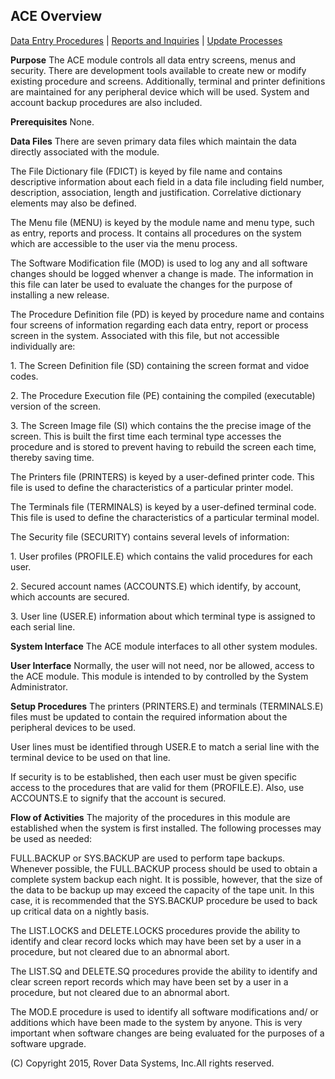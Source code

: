 ## ACE Overview
<PageHeader />

[Data Entry Procedures](../assets/ACE-ENTRY/README.md) | [Reports and Inquiries](../assets/ACE-REPORT/README.md) | [Update Processes](../assets/ACE-PROCESS/README.md)

**Purpose**
The ACE module controls all data entry screens, menus and security. There are
development tools available to create new or modify existing procedure and
screens. Additionally, terminal and printer definitions are maintained for any
peripheral device which will be used. System and account backup procedures are
also included.

**Prerequisites**
None.

**Data Files**
There are seven primary data files which maintain the data directly associated
with the module.

The File Dictionary file (FDICT) is keyed by file name and contains
descriptive information about each field in a data file including field
number, description, association, length and justification. Correlative
dictionary elements may also be defined.

The Menu file (MENU) is keyed by the module name and menu type, such as entry,
reports and process. It contains all procedures on the system which are
accessible to the user via the menu process.

The Software Modification file (MOD) is used to log any and all software
changes should be logged whenver a change is made. The information in this
file can later be used to evaluate the changes for the purpose of installing a
new release.

The Procedure Definition file (PD) is keyed by procedure name and contains
four screens of information regarding each data entry, report or process
screen in the system. Associated with this file, but not accessible
individually are:


1\. The Screen Definition file (SD) containing the screen format and
vidoe codes.


2\. The Procedure Execution file (PE) containing the compiled
(executable) version of the screen.


3\. The Screen Image file (SI) which contains the the precise image
of the screen. This is built the first time each terminal type
accesses the procedure and is stored to prevent having to rebuild
the screen each time, thereby saving time.

The Printers file (PRINTERS) is keyed by a user-defined printer code. This
file is used to define the characteristics of a particular printer model.

The Terminals file (TERMINALS) is keyed by a user-defined terminal code. This
file is used to define the characteristics of a particular terminal model.

The Security file (SECURITY) contains several levels of information:


1\. User profiles (PROFILE.E) which contains the valid procedures
for each user.


2\. Secured account names (ACCOUNTS.E) which identify, by account,
which accounts are secured.


3\. User line (USER.E) information about which terminal type is
assigned to each serial line.

**System Interface**
The ACE module interfaces to all other system modules.

**User Interface**
Normally, the user will not need, nor be allowed, access to the ACE module.
This module is intended to by controlled by the System Administrator.

**Setup Procedures**
The printers (PRINTERS.E) and terminals (TERMINALS.E) files must be updated to
contain the required information about the peripheral devices to be used.

User lines must be identified through USER.E to match a serial line with the
terminal device to be used on that line.

If security is to be established, then each user must be given specific access
to the procedures that are valid for them (PROFILE.E). Also, use ACCOUNTS.E to
signify that the account is secured.

**Flow of Activities**
The majority of the procedures in this module are established when the system
is first installed. The following processes may be used as needed:

FULL.BACKUP or SYS.BACKUP are used to perform tape backups. Whenever possible,
the FULL.BACKUP process should be used to obtain a complete system backup each
night. It is possible, however, that the size of the data to be backup up may
exceed the capacity of the tape unit. In this case, it is recommended that the
SYS.BACKUP procedure be used to back up critical data on a nightly basis.

The LIST.LOCKS and DELETE.LOCKS procedures provide the ability to identify and
clear record locks which may have been set by a user in a procedure, but not
cleared due to an abnormal abort.

The LIST.SQ and DELETE.SQ procedures provide the ability to identify and clear
screen report records which may have been set by a user in a procedure, but
not cleared due to an abnormal abort.

The MOD.E procedure is used to identify all software modifications and/ or
additions which have been made to the system by anyone. This is very important
when software changes are being evaluated for the purposes of a software
upgrade.

(C) Copyright 2015, Rover Data Systems, Inc.All rights reserved.<br>
<badge text= "Version 8.10.57 " vertical="middle" />

<PageFooter />
